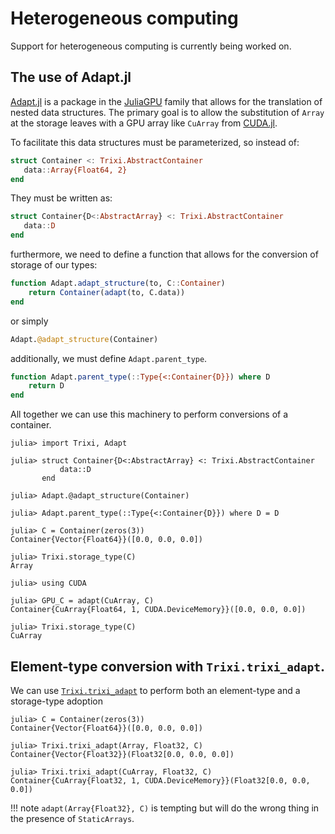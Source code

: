 # Heterogeneous computing

Support for heterogeneous computing is currently being worked on.

## The use of Adapt.jl

[Adapt.jl](https://github.com/JuliaGPU/Adapt.jl) is a package in the
[JuliaGPU](https://github.com/JuliaGPU) family that allows for
the translation of nested data structures. The primary goal is to allow the substitution of `Array` 
at the storage leaves with a GPU array like `CuArray` from [CUDA.jl](https://github.com/JuliaGPU/CUDA.jl).

To facilitate this data structures must be parameterized, so instead of:

```julia
struct Container <: Trixi.AbstractContainer
   data::Array{Float64, 2}
end
```

They must be written as:

```julia
struct Container{D<:AbstractArray} <: Trixi.AbstractContainer
   data::D
end
```

furthermore, we need to define a function that allows for the conversion of storage
of our types: 

```julia
function Adapt.adapt_structure(to, C::Container)
    return Container(adapt(to, C.data))
end
```

or simply

```julia
Adapt.@adapt_structure(Container)
```

additionally, we must define `Adapt.parent_type`.

```julia
function Adapt.parent_type(::Type{<:Container{D}}) where D
    return D
end
```

All together we can use this machinery to perform conversions of a container.

```jldoctest
julia> import Trixi, Adapt

julia> struct Container{D<:AbstractArray} <: Trixi.AbstractContainer
           data::D
       end

julia> Adapt.@adapt_structure(Container)

julia> Adapt.parent_type(::Type{<:Container{D}}) where D = D

julia> C = Container(zeros(3))
Container{Vector{Float64}}([0.0, 0.0, 0.0])

julia> Trixi.storage_type(C)
Array

julia> using CUDA

julia> GPU_C = adapt(CuArray, C)
Container{CuArray{Float64, 1, CUDA.DeviceMemory}}([0.0, 0.0, 0.0])

julia> Trixi.storage_type(C)
CuArray
```

## Element-type conversion with `Trixi.trixi_adapt`.

We can use [`Trixi.trixi_adapt`](@ref) to perform both an element-type and a storage-type adoption

```julia-repl
julia> C = Container(zeros(3))
Container{Vector{Float64}}([0.0, 0.0, 0.0])

julia> Trixi.trixi_adapt(Array, Float32, C)
Container{Vector{Float32}}(Float32[0.0, 0.0, 0.0])

julia> Trixi.trixi_adapt(CuArray, Float32, C)
Container{CuArray{Float32, 1, CUDA.DeviceMemory}}(Float32[0.0, 0.0, 0.0])
```

!!! note
    `adapt(Array{Float32}, C)` is tempting but will do the wrong thing in the presence of `StaticArrays`.